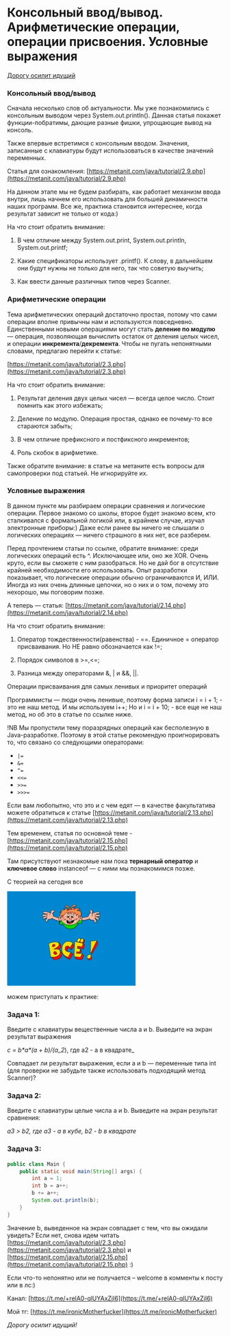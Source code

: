 Консольный ввод/вывод. Арифметические операции, операции присвоения. Условные выражения
=======================================================================================

[Дорогу осилит идущий](https://t.me/ViamSupervadetVadens)

### Консольный ввод/вывод

Сначала несколько слов об актуальности. Мы уже познакомились с консольным выводом через System.out.println(). Данная статья покажет функции-побратимы, дающие разные фишки, упрощающие вывод на консоль.

Также впервые встретимся с консольным вводом. Значения, записанные с клавиатуры будут использоваться в качестве значений переменных.

Статья для ознакомления: [https://metanit.com/java/tutorial/2.9.php](https://metanit.com/java/tutorial/2.9.php)

На данном этапе мы не будем разбирать, как работает механизм ввода внутри, лишь начнем его использовать для большей динамичности наших программ. Все же, практика становится интереснее, когда результат зависит не только от кода:)



На что стоит обратить внимание:

1. В чем отличие между System.out.print, System.out.println, System.out.printf;

2. Какие спецификаторы использует .printf(). К слову, в дальнейшем они будут нужны не только для него, так что советую выучить;

3. Как ввести данные различных типов через Scanner.



### Арифметические операции

Тема арифметических операций достаточно простая, потому что сами операции вполне привычны нам и используются повседневно. Единственными новыми операциями могут стать **деление по модулю** — операция, позволяющая вычислить остаток от деления целых чисел, и операции **инкремента**/**декремента**. Чтобы не пугать непонятными словами, предлагаю перейти к статье:

[https://metanit.com/java/tutorial/2.3.php](https://metanit.com/java/tutorial/2.3.php)



На что стоит обратить внимание:

1. Результат деления двух целых чисел — всегда целое число. Стоит помнить как этого избежать;

2. Деление по модулю. Операция простая, однако ее почему-то все стараются забыть;

3. В чем отличие префиксного и постфиксного инкрементов;

4. Роль скобок в арифметике.

Также обратите внимание: в статье на метаните есть вопросы для самопроверки под статьей. Не игнорируйте их.



### Условные выражения

В данном пункте мы разбираем операции сравнения и логические операции. Первое знакомо со школы, второе будет знакомо всем, кто сталкивался с формальной логикой или, в крайнем случае, изучал электронные приборы:) Даже если ранее вы ничего не слышали о логических операциях — ничего страшного в них нет, все разберем.

Перед прочтением статьи по ссылке, обратите внимание: среди логических операций есть ^. Исключающее или, оно же XOR. Очень круто, если вы сможете с ним разобраться. Но не дай бог в отсутствие крайней необходимости его использовать. Опыт разработки показывает, что логические операции обычно ограничиваются И, ИЛИ. Иногда из них очень длинные цепочки, но о них и о том, почему это нехорошо, мы поговорим позже.

А теперь — статья: [https://metanit.com/java/tutorial/2.14.php](https://metanit.com/java/tutorial/2.14.php)



На что стоит обратить внимание:

1. Оператор тождественности(равенства) - ==. Единичное = оператор присваивания. Но НЕ равно обозначается как !=;

2. Порядок символов в >=,<=;

3. Разница между операторами &, | и &&, ||.



Операции присваивания для самых ленивых и приоритет операций



Программисты — люди очень ленивые, поэтому форма записи i = i + 1; - это не наш метод. И мы используем i++; Но и i = i + 10; - все еще не наш метод, но об это в статье по ссылке ниже.

!NB Мы пропустили тему поразрядных операций как бесполезную в Java-разработке. Поэтому в этой статье рекомендую проигнорировать то, что связано со следующими операторами:

*   `|=`
*   `&=`
*   `^=`
*   `<<=`
*   `>>=`
*   `>>>=`

Если вам любопытно, что это и с чем едят — в качестве факультатива можете обратиться к статье [https://metanit.com/java/tutorial/2.13.php](https://metanit.com/java/tutorial/2.13.php)

Тем временем, статья по основной теме - [https://metanit.com/java/tutorial/2.15.php](https://metanit.com/java/tutorial/2.15.php)

Там присутствуют незнакомые нам пока **тернарный оператор** и **ключевое слово** instanceof — с ними мы познакомимся позже.



С теорией на сегодня все

![](/file/end_of_the_lesson.png)

можем приступать к практике:

### Задача 1:

Введите с клавиатуры вещественные числа a и b. Выведите на экран результат выражения

_c = b\*a\*(a + b)/(a_2_), где a2 - a в квадрате_

Совпадает ли результат выражения, если a и b — переменные типа int (для проверки не забудьте также использовать подходящий метод Scanner)?



### Задача 2:

Введите с клавиатуры целые числа a и b. Выведите на экран результат сравнения:

_a3 > b2, где a3 - a в кубе, b2 - b в квадрате_



### Задача 3:

```java
public class Main {
    public static void main(String[] args) {
        int a = 1;
        int b = a++;
        b += a++;
        System.out.println(b);
    }
}
```



Значение b, выведенное на экран совпадает с тем, что вы ожидали увидеть? Если нет, снова идем читать [https://metanit.com/java/tutorial/2.3.php](https://metanit.com/java/tutorial/2.3.php) и [https://metanit.com/java/tutorial/2.15.php](https://metanit.com/java/tutorial/2.15.php) :)



Если что-то непонятно или не получается – welcome в комменты к посту или в лс:)

Канал: [https://t.me/+relA0-qlUYAxZjI6](https://t.me/+relA0-qlUYAxZjI6)

Мой тг: [https://t.me/ironicMotherfucker](https://t.me/ironicMotherfucker)

_Дорогу осилит идущий!_

